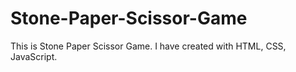 # Stone-Paper-Scissor-Game
This is Stone Paper Scissor Game. I have created with HTML, CSS, JavaScript.
